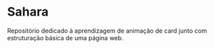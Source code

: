 # Sahara
Repositório dedicado à aprendizagem de animação de card junto com estruturação básica de uma página web.
